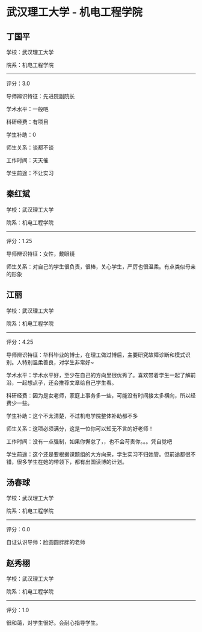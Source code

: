 # 武汉理工大学 - 机电工程学院

## 丁国平

学校：武汉理工大学

院系：机电工程学院

* * *

评分：3.0

导师辨识特征：先进院副院长

学术水平：一般吧

科研经费：有项目

学生补助：0

师生关系：谈都不谈

工作时间：天天催

学生前途：不让实习

## 秦红斌

学校：武汉理工大学

院系：机电工程学院

* * *

评分：1.25

导师辨识特征：女性，戴眼镜

师生关系：对自己的学生很负责，很棒，关心学生，严厉也很温柔。有点类似母亲的形象

## 江丽

学校：武汉理工大学

院系：机电工程学院

* * *

评分：4.25

导师辨识特征：华科毕业的博士，在理工做过博后，主要研究故障诊断和模式识别。人特别温柔善良，对学生非常好~

学术水平：学术水平好，至少在自己的方向里很优秀了。喜欢带着学生一起了解前沿，一起想点子，还会推荐文章给自己学生看。

科研经费：因为是女老师，家庭上事务多一些，可能没有时间接太多横向，所以经费少一些。

学生补助：这个不太清楚，不过机电学院整体补助都不多

师生关系：这项必须满分，这是一位你可以知无不言的好老师！

工作时间：没有一点强制，如果你懈怠了，，也不会苛责你。。。凭自觉吧

学生前途：这个还是要根据课题组的大方向来，学生实习不归她管。但前途都很不错，很多学生在她的带领下，都有出国读博的计划。

## 汤春球

学校：武汉理工大学

院系：机电工程学院

* * *

评分：0.0

自证认识导师：脸圆圆胖胖的老师

## 赵秀栩

学校：武汉理工大学

院系：机电工程学院

* * *

评分：1.0

很和蔼，对学生很好。会耐心指导学生。